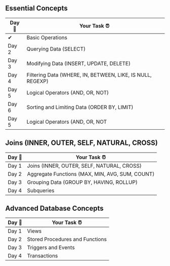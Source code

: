 
## Essential Concepts

|**Day :calendar:**|**Your Task :alarm_clock:**| 
|------|--------------------|
|&#10004;| Basic Operations | 
|Day 2| Querying Data (SELECT) | 
|Day 3| Modifying Data (INSERT, UPDATE, DELETE) | 
|Day 4| Filtering Data (WHERE, IN, BETWEEN, LIKE, IS NULL, REGEXP) | 
|Day 5| Logical Operators (AND, OR, NOT) | 
|Day 6| Sorting and Limiting Data (ORDER BY, LIMIT) | 
|Day 5| Logical Operators (AND, OR, NOT | 


## Joins (INNER, OUTER, SELF, NATURAL, CROSS)

|**Day :calendar:**|**Your Task :alarm_clock:**| 
|------|--------------------|
|Day 1| Joins (INNER, OUTER, SELF, NATURAL, CROSS) | 
|Day 2| Aggregate Functions (MAX, MIN, AVG, SUM, COUNT) | 
|Day 3| Grouping Data (GROUP BY, HAVING, ROLLUP) | 
|Day 4| Subqueries | 


## Advanced Database Concepts

|**Day :calendar:**|**Your Task :alarm_clock:**| 
|------|--------------------|
|Day 1| Views | 
|Day 2| Stored Procedures and Functions | 
|Day 3| Triggers and Events | 
|Day 4| Transactions | 

